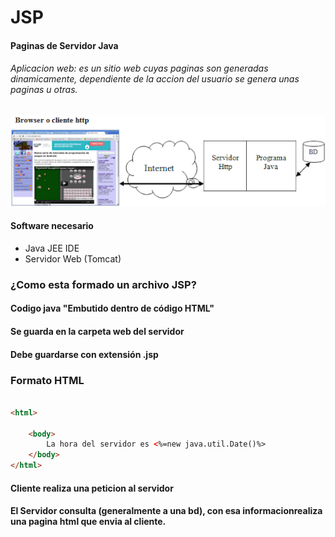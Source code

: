 # JSP
#### **P**aginas de **S**ervidor **J**ava

###### Aplicacion web: es un sitio web cuyas paginas son generadas dinamicamente, dependiente de la accion del usuario se genera unas paginas u otras.


![](https://github.com/programadorleo/ServidorJava/blob/master/img/clienteservidorbd.png)

#### Software necesario

- Java JEE IDE
- Servidor Web (Tomcat)


### ¿Como esta formado un archivo JSP?

#### Codigo java "Embutido dentro de código HTML"
#### Se guarda en la carpeta web del servidor 
#### Debe guardarse con extensión .jsp 

### Formato HTML

```html

<html>
   
    <body>
        La hora del servidor es <%=new java.util.Date()%>
    </body>
</html>
```

#### Cliente realiza una peticion al servidor 
#### El Servidor consulta (generalmente a una bd), con esa informacionrealiza una pagina html que envia al cliente.






